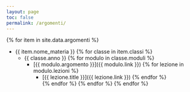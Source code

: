 ```yaml
---
layout: page
toc: false
permalink: /argomenti/
---
```


{% for item in site.data.argomenti %}
* {{ item.nome_materia }}
{% for classe in item.classi %}
    * {{ classe.anno }}
{% for modulo in classe.moduli %}
        * [{{ modulo.argomento }}]({{ modulo.link }})
{% for lezione in modulo.lezioni %}
            * [{{ lezione.title }}]({{ lezione.link }})
{% endfor %}    
{% endfor %}
{% endfor %}
{% endfor %}

